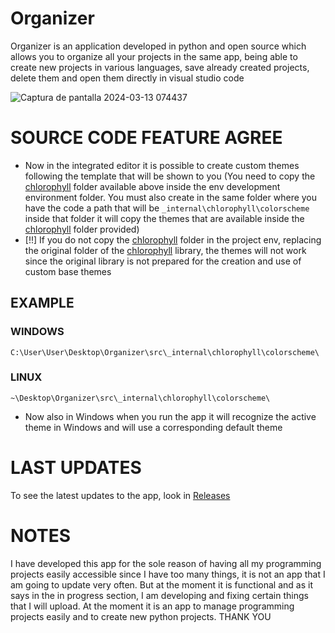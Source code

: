 # Organizer
Organizer is an application developed in python and open source which allows you to organize all your projects in the same app, being able to create new projects in various languages, save already created projects, delete them and open them directly in visual studio code

![Captura de pantalla 2024-03-13 074437](https://github.com/Nooch98/Organizer/assets/73700510/43e9f104-9704-448c-8873-57a98ae77789)


# SOURCE CODE FEATURE AGREE
* Now in the integrated editor it is possible to create custom themes following the template that will be shown to you (You need to copy the [chlorophyll](https://github.com/rdbende/chlorophyll) folder available above inside the env development environment folder. You must also create in the same folder where you have the code a path that will be ```_internal\chlorophyll\colorscheme```
inside that folder it will copy the themes that are available inside the [chlorophyll](https://github.com/rdbende/chlorophyll) folder provided)
* [!!] If you do not copy the [chlorophyll](https://github.com/rdbende/chlorophyll) folder in the project env, replacing the original folder of the [chlorophyll](https://github.com/rdbende/chlorophyll) library, the themes will not work since the original library is not prepared for the creation and use of custom base themes

## EXAMPLE
### WINDOWS
```C:\User\User\Desktop\Organizer\src\_internal\chlorophyll\colorscheme\```
### LINUX
```~\Desktop\Organizer\src\_internal\chlorophyll\colorscheme\```

* Now also in Windows when you run the app it will recognize the active theme in Windows and will use a corresponding default theme


# LAST UPDATES
To see the latest updates to the app, look in [Releases](https://github.com/Nooch98/Organizer/releases)

# NOTES
I have developed this app for the sole reason of having all my programming projects easily accessible since I have too many things, it is not an app that I am going to update very often. But at the moment it is functional and as it says in the in progress section, I am developing and fixing certain things that I will upload. At the moment it is an app to manage programming projects easily and to create new python projects.
THANK YOU
